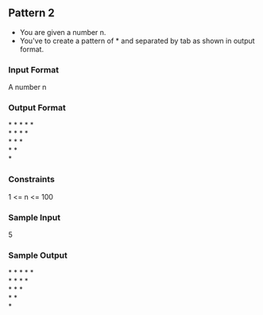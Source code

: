 ## Pattern 2
* You are given a number n.
* You've to create a pattern of * and separated by tab as shown in output format.
### Input Format
A number n
### Output Format

   \*   \*   \*   \*   \*<br/>
   \*   \*   \*   \*  <br/>
   \*   \*   \* <br/>
   \*   \*<br/>
   \*<br/>
### Constraints
1 <= n <= 100
### Sample Input
5
### Sample Output
 \*   \*   \*   \*   \*<br/>
   \*   \*   \*   \* <br/>
   \*   \*   \* <br/>
   \*   \*<br/>
   \*<br/>
